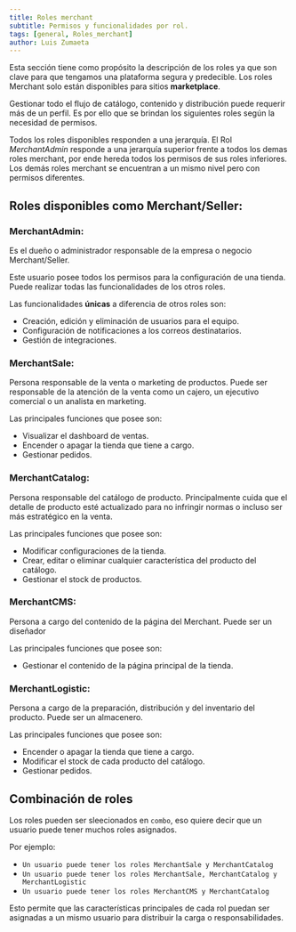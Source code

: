 ```yaml
---
title: Roles merchant
subtitle: Permisos y funcionalidades por rol.
tags: [general, Roles_merchant]
author: Luis Zumaeta
---
```

Esta sección tiene como propósito la descripción de los roles ya que son clave para que tengamos una plataforma segura y predecible. Los roles Merchant solo están disponibles para sitios **marketplace**.

Gestionar todo el flujo de catálogo, contenido y distribución puede requerir más de un perfil. Es por ello que se brindan los siguientes roles según la necesidad de permisos.

Todos los roles disponibles responden a una jerarquía. El Rol *MerchantAdmin* responde a una jerarquía superior frente a todos los demas roles merchant, por ende hereda todos los permisos de sus roles inferiores. Los demás roles merchant se encuentran a un mismo nivel pero con permisos diferentes.

## Roles disponibles como Merchant/Seller:

### **MerchantAdmin:** 
Es el dueño o administrador responsable de la empresa o negocio Merchant/Seller.

Este usuario posee todos los permisos para la configuración de una tienda. Puede realizar todas las funcionalidades de los otros roles. 

Las funcionalidades **únicas** a diferencia de otros roles son:
- Creación, edición y eliminación de usuarios para el equipo.
- Configuración de notificaciones a los correos destinatarios.
- Gestión de integraciones.

### **MerchantSale:** 
Persona responsable de la venta o marketing de productos. Puede ser responsable de la atención de la venta como un cajero, un ejecutivo comercial o un analista en marketing.

Las principales funciones que posee son:
- Visualizar el dashboard de ventas.
- Encender o apagar la tienda que tiene a cargo.
- Gestionar pedidos.

### **MerchantCatalog:** 
Persona responsable del catálogo de producto. Principalmente cuida que el detalle de producto esté actualizado para no infringir normas o incluso ser más estratégico en la venta.

Las principales funciones que posee son:
- Modificar configuraciones de la tienda.
- Crear, editar o eliminar cualquier característica del producto del catálogo.
- Gestionar el stock de productos.

### **MerchantCMS:** 
Persona a cargo del contenido de la página del Merchant. Puede ser un diseñador

Las principales funciones que posee son:
- Gestionar el contenido de la página principal de la tienda.

### **MerchantLogistic:** 
Persona a cargo de la preparación, distribución y del inventario del producto. Puede ser un almacenero.

Las principales funciones que posee son:
- Encender o apagar la tienda que tiene a cargo.
- Modificar el stock de cada producto del catálogo.
- Gestionar pedidos.

## Combinación de roles

Los roles pueden ser sleecionados en `combo`, eso quiere decir que un usuario puede tener muchos roles asignados.

Por ejemplo:
- `Un usuario puede tener los roles MerchantSale y MerchantCatalog`
- `Un usuario puede tener los roles MerchantSale, MerchantCatalog y MerchantLogistic`
- `Un usuario puede tener los roles MerchantCMS y MerchantCatalog`

Esto permite que las características principales de cada rol puedan ser asignadas a un mismo usuario para distribuir la carga o responsabilidades.
